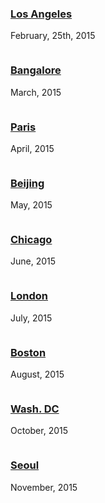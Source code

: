 <div class="row">
    <div class="live-event column">
      <h3><a href="events/los-angeles.html">Los Angeles</a></h3>
      <p>February, 25th, 2015</p>
    </div>
    <div class="live-event column">
      <h3><a href="events/bangalore.html">Bangalore</a></h3>
      <p>March, 2015</p>
    </div>
    <div class="live-event column">
      <h3><a href="events/paris.html">Paris</a></h3>
      <p>April, 2015</p>
    </div>
  </div>
  
  <div class="row">
    <div class="live-event column">
      <h3><a href="events/beijing.html">Beijing</a></h3>
      <p>May, 2015</p>
    </div>
    <div class="live-event column">
      <h3><a href="events/chicago.html">Chicago</a></h3>
      <p>June, 2015</p>
    </div>
    <div class="live-event column">
      <h3><a href="events/london.html">London</a></h3>
      <p>July, 2015</p>
    </div>
  </div>
  
  <div class="row">
    <div class="live-event column">
      <h3><a href="events/boston.html">Boston</a></h3>
      <p>August, 2015</p>
    </div>
    <div class="live-event column">
      <h3><a href="events/washington.html">Wash. DC</a></h3>
      <p>October, 2015</p>
    </div>
    <div class="live-event column">
      <h3><a href="events/seoul.html">Seoul</a></h3>
      <p>November, 2015</p>
    </div>
  </div>
